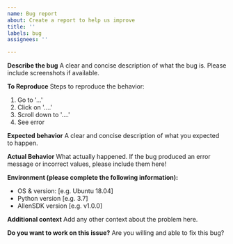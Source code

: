 ```yaml
---
name: Bug report
about: Create a report to help us improve
title: ''
labels: bug
assignees: ''

---
```


**Describe the bug**
A clear and concise description of what the bug is. Please include screenshots if available.

**To Reproduce**
Steps to reproduce the behavior:
1. Go to '...'
2. Click on '....'
3. Scroll down to '....'
4. See error

**Expected behavior**
A clear and concise description of what you expected to happen.

**Actual Behavior**
What actually happened. If the bug produced an error message or incorrect values, please include them here!

**Environment (please complete the following information):**
 - OS & version: [e.g. Ubuntu 18.04]
 - Python version [e.g. 3.7]
 - AllenSDK version [e.g. v1.0.0]

**Additional context**
Add any other context about the problem here.

**Do you want to work on this issue?**
Are you willing and able to fix this bug?
